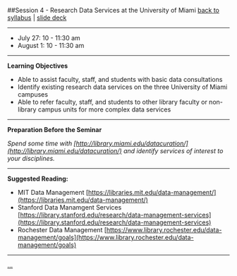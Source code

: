 ##Session 4 - Research Data Services at the University of Miami
[back to syllabus](syllabus.md)  |  [slide deck](slides/slides02.html) 

---

* July 27: 10 - 11:30 am
* August 1: 10 - 11:30 am

---

**Learning Objectives**  

- Able to assist faculty, staff, and students with basic data consultations
- Identify existing research data services on the three University of Miami campuses 
- Able to refer faculty, staff, and students to other library faculty or non-library campus units for more complex data services

---

**Preparation Before the Seminar**  

_Spend some time with [http://library.miami.edu/datacuration/](http://library.miami.edu/datacuration/) and identify services of interest to your disciplines._

---

**Suggested Reading:**  

* MIT Data Management [https://libraries.mit.edu/data-management/](https://libraries.mit.edu/data-management/)
* Stanford Data Manamgent Services [https://library.stanford.edu/research/data-management-services](https://library.stanford.edu/research/data-management-services)
* Rochester Data Management [https://www.library.rochester.edu/data-management/goals](https://www.library.rochester.edu/data-management/goals)

---

[...](lessons/lesson04.md)
